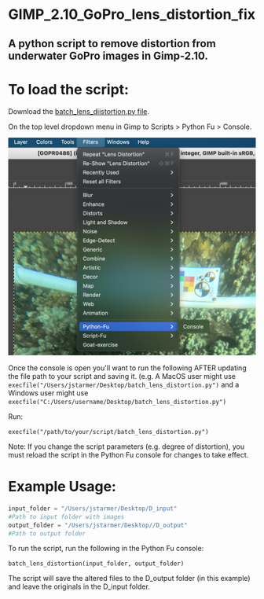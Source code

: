# GIMP_2.10_GoPro_lens_distortion_fix
A python script to remove distortion from underwater GoPro images in Gimp-2.10.
-----

# To load the script:
Download the [batch_lens_diistortion.py file](https://github.com/johnstarmer/GIMP_2.10_GoPro_lens_distortion_fix/blob/main/batch_lens_distortion.py).

On the top level dropdown menu in Gimp to Scripts > Python Fu > Console.

![PythonFuMenuLocation](https://github.com/johnstarmer/GIMP_2.10_GoPro_lens_distortion_fix/blob/main/ConsoleMenuLocation.png "Python Fu Console")

Once the console is open you'll want to run the following AFTER updating the file path to your script and saving it.  (e.g. A MacOS user might use ```execfile("/Users/jstarmer/Desktop/batch_lens_distortion.py")``` and a Windows user might use ```execfile("C:/Users/username/Desktop/batch_lens_distortion.py")```

Run:
```
execfile("/path/to/your/script/batch_lens_distortion.py")
```
Note: If you change the script parameters (e.g. degree of distortion), you must reload the script in the Python Fu console for changes to take effect.

# Example Usage:
``` python
input_folder = "/Users/jstarmer/Desktop/D_input"  
#Path to input folder with images
output_folder = "/Users/jstarmer/Desktop//D_output"  
#Path to output folder
```
To run the script, run the following in the Python Fu console:

```
batch_lens_distortion(input_folder, output_folder)
```

The script will save the altered files to the D_output folder (in this example) and leave the originals in the D_input folder.
